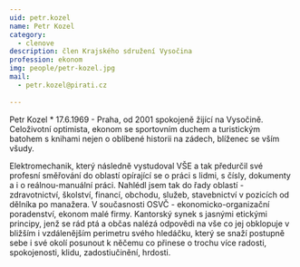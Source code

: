 ```yaml
---
uid: petr.kozel
name: Petr Kozel
category:
  - clenove
description: člen Krajského sdružení Vysočina
profession: ekonom
img: people/petr-kozel.jpg
mail:
  - petr.kozel@pirati.cz
  
---
```


Petr Kozel * 17.6.1969 - Praha, od 2001 spokojeně žijící na Vysočině. Celoživotní optimista, ekonom se sportovním duchem a turistickým batohem s knihami nejen o oblíbené historii na zádech, blíženec se vším všudy.

Elektromechanik, který následně vystudoval VŠE a tak předurčil své profesní směřování do oblastí opírající se o práci s lidmi, s čísly, dokumenty a i o reálnou-manuální práci. Nahlédl jsem tak do řady oblastí - zdravotnictví, školství, financí, obchodu, služeb, stavebnictví v pozicích od dělníka po manažera. V současnosti OSVČ - ekonomicko-organizační poradenství, ekonom malé firmy. Kantorský synek s jasnými etickými principy, jenž se rád ptá a občas nalézá odpovědi na vše co jej obklopuje v bližším i vzdálenějším perimetru svého hledáčku, který se snaží postupně sebe i své okolí posunout k něčemu co přinese o trochu více radosti, spokojenosti, klidu, zadostiučinění, hrdosti.
